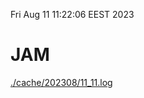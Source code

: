 Fri Aug 11 11:22:06 EEST 2023
# JAM
<a href='./cache/202308/11_11.log'>./cache/202308/11_11.log</a>
